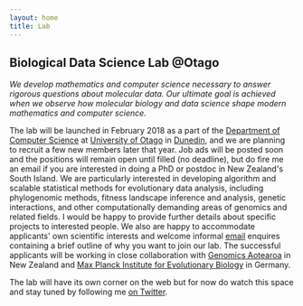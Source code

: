 ```yaml
---
layout: home
title: Lab
---
```


## Biological Data Science Lab @Otago

*We develop mathematics and computer science necessary to answer rigorous questions about molecular data.
Our ultimate goal is achieved when we observe how molecular biology and data science shape modern mathematics and computer science.*

The lab will be launched in February 2018 as a part of the [Department of Computer Science](http://www.cs.otago.ac.nz/) at [University of Otago](http://www.otago.ac.nz/) in [Dunedin](https://www.dunedinnz.com/), and we are planning to recruit a few new members later that year.
Job ads will be posted soon and the positions will remain open until filled (no deadline), but do fire me an email if you are interested in doing a PhD or postdoc in New Zealand's South Island.
We are particularly interested in developing algorithm and scalable statistical methods for evolutionary data analysis, including phylogenomic methods, fitness landscape inference and analysis, genetic interactions, and other computationally demanding areas of genomics and related fields.
I would be happy to provide further details about specific projects to interested people.
We also are happy to accommodate applicants' own scientific interests and welcome informal [email](mailto:alex@gavruskin.com) enquires containing a brief outline of why you want to join our lab.
The successful applicants will be working in close collaboration with [Genomics Aotearoa](http://www.otago.ac.nz/genetics/news/otago659624.html) in New Zealand and [Max Planck Institute for Evolutionary Biology](http://www.evolbio.mpg.de/2169/en) in Germany.

The lab will have its own corner on the web but for now do watch this space and stay tuned by following me [on Twitter](https://twitter.com/gavruskin).
